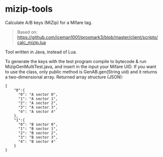 # mizip-tools
Calculate A/B keys (MiZip) for a Mifare tag.
> Based on: https://github.com/iceman1001/proxmark3/blob/master/client/scripts/calc_mizip.lua

Tool written in Java, instead of Lua.

To generate the keys with the test program compile to bytecode & run MizipGenMultiTest.java, and insert in the input your Mifare UID.
If you want to use the class, only public method is GenAB.gen(String uid) and it returns a two-dimensional array.
Returned array structure (JSON):
```
{
    "0":{
      "0": "A sector 0",
      "1": "A sector 1",
      "2": "A sector 2",
      "3": "A sector 3",
      "4": "A sector 4"
    },
    "1":{
      "0": "B sector 0",
      "1": "B sector 1",
      "2": "B sector 2",
      "3": "B sector 3",
      "4": "B sector 4"
    }
}
```
